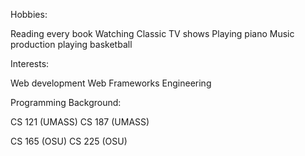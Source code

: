 
Hobbies:

Reading every book
Watching Classic TV shows
Playing piano
Music production
playing basketball


Interests:

Web development
Web Frameworks
Engineering


Programming Background:

CS 121 (UMASS)
CS 187 (UMASS)

CS 165 (OSU)
CS 225 (OSU)
